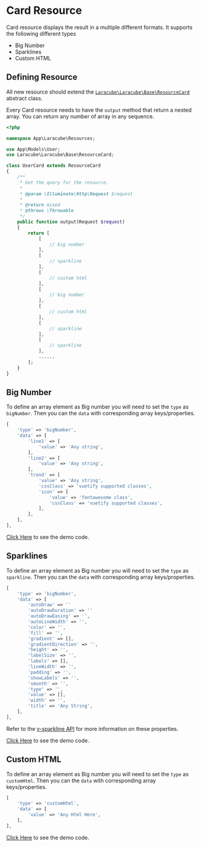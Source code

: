 # Card Resource

Card resource displays the result in a multiple different formats. It supports the following different types

- Big Number
- Sparklines
- Custom HTML

## Defining Resource

All new resource should extend the
[`Laracube\Laracube\Base\ResourceCard`](https://github.com/laracube/laracube/blob/master/src/Base/ResourceCard.php)
abstract class.

Every Card resource needs to have the `output` method that return a nested array. 
You can return any number of array in any sequence.

```php
<?php

namespace App\Laracube\Resources;

use App\Models\User;
use Laracube\Laracube\Base\ResourceCard;

class UserCard extends ResourceCard
{
    /**
     * Get the query for the resource.
     *
     * @param \Illuminate\Http\Request $request
     *
     * @return mixed
     * @throws \Throwable
     */
    public function output(Request $request)
    {
        return [
            [ 
                // big number 
            ],
            [ 
                // sparkline 
            ],
            [ 
                // custom html 
            ],
            [ 
                // big number 
            ],
            [ 
                // custom html 
            ],
            [ 
                // sparkline 
            ],
            [ 
                // sparkline 
            ],
            ......
        ];
    }
}
```

## Big Number

To define an array element as Big number you will need to set the `type` as `bigNumber`. 
Then you can the `data` with corresponding array keys/properties.

```php
[
    'type' => 'bigNumber',
    'data' => [
        'line1' => [
            'value' => 'Any string',
        ],
        'line2' => [
            'value' => 'Any string',
        ],
        'trend' => [
            'value' => 'Any string',
            'cssClass' => 'vuetify supported classes',
            'icon' => [
                'value' => 'fontawesome class',
                'cssClass' => 'vuetify supported classes',
            ],
        ],
    ],
],
```

[Click Here](https://github.com/laracube/demo/) to see the demo code.

## Sparklines

To define an array element as Big number you will need to set the `type` as `sparkline`. 
Then you can the `data` with corresponding array keys/properties.

```php
[
    'type' => 'bigNumber',
    'data' => [
        'autoDraw' => ''
        'autoDrawDuration' => ''
        'autoDrawEasing' => '',
        'autoLineWidth' => '',
        'color' => '',
        'fill' => '',
        'gradient' => [],
        'gradientDirection' => '',
        'height' => '',
        'labelSize' => '',
        'labels' => [],
        'lineWidth' => '',
        'padding' => '',
        'showLabels' => '',
        'smooth' => '',
        'type' => '',
        'value' => [],
        'width' => '',
        'title' => 'Any String',
    ],
],
```

Refer to the [v-sparkline API](https://vuetifyjs.com/en/api/v-sparkline/) for more information on these properties.

[Click Here](https://github.com/laracube/demo/) to see the demo code.

## Custom HTML

To define an array element as Big number you will need to set the `type` as `customHtml`. 
Then you can the `data` with corresponding array keys/properties.

```php
[
    'type' => 'customHtml',
    'data' => [
        'value' => 'Any Html Here',
    ],
],
```

[Click Here](https://github.com/laracube/demo/) to see the demo code.

